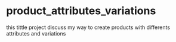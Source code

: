 # product_attributes_variations
this tittle project  discuss my way to create products with differents  attributes and variations 

